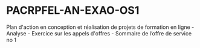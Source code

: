 # PACRPFEL-AN-EXAO-OS1
Plan d'action en conception et réalisation de projets de formation en ligne - Analyse - Exercice sur les appels d'offres - Sommaire de l’offre de service no 1
